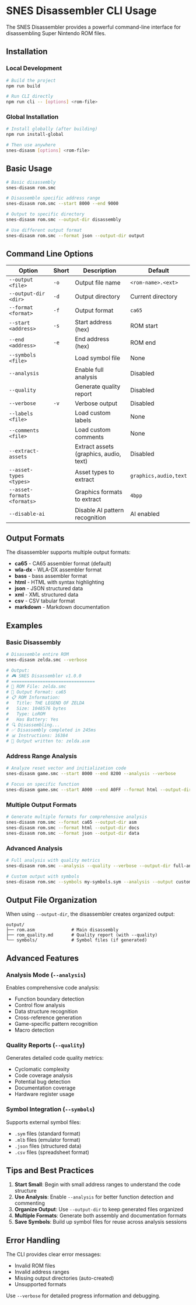 # SNES Disassembler CLI Usage

The SNES Disassembler provides a powerful command-line interface for disassembling Super Nintendo ROM files.

## Installation

### Local Development
```bash
# Build the project
npm run build

# Run CLI directly
npm run cli -- [options] <rom-file>
```

### Global Installation
```bash
# Install globally (after building)
npm run install-global

# Then use anywhere
snes-disasm [options] <rom-file>
```

## Basic Usage

```bash
# Basic disassembly
snes-disasm rom.smc

# Disassemble specific address range
snes-disasm rom.smc --start 8000 --end 9000

# Output to specific directory
snes-disasm rom.smc --output-dir disassembly

# Use different output format
snes-disasm rom.smc --format json --output-dir output
```

## Command Line Options

| Option | Short | Description | Default |
|--------|-------|-------------|---------|
| `--output <file>` | `-o` | Output file name | `<rom-name>.<ext>` |
| `--output-dir <dir>` | `-d` | Output directory | Current directory |
| `--format <format>` | `-f` | Output format | `ca65` |
| `--start <address>` | `-s` | Start address (hex) | ROM start |
| `--end <address>` | `-e` | End address (hex) | ROM end |
| `--symbols <file>` | | Load symbol file | None |
| `--analysis` | | Enable full analysis | Disabled |
| `--quality` | | Generate quality report | Disabled |
| `--verbose` | `-v` | Verbose output | Disabled |
| `--labels <file>` | | Load custom labels | None |
| `--comments <file>` | | Load custom comments | None |
| `--extract-assets` | | Extract assets (graphics, audio, text) | Disabled |
| `--asset-types <types>` | | Asset types to extract | `graphics,audio,text` |
| `--asset-formats <formats>` | | Graphics formats to extract | `4bpp` |
| `--disable-ai` | | Disable AI pattern recognition | AI enabled |

## Output Formats

The disassembler supports multiple output formats:

- **ca65** - CA65 assembler format (default)
- **wla-dx** - WLA-DX assembler format
- **bass** - bass assembler format
- **html** - HTML with syntax highlighting
- **json** - JSON structured data
- **xml** - XML structured data
- **csv** - CSV tabular format
- **markdown** - Markdown documentation

## Examples

### Basic Disassembly
```bash
# Disassemble entire ROM
snes-disasm zelda.smc --verbose

# Output:
# 🎮 SNES Disassembler v1.0.0
# ================================
# 📁 ROM File: zelda.smc
# 📝 Output Format: ca65
# 📋 ROM Information:
#   Title: THE LEGEND OF ZELDA  
#   Size: 1048576 bytes
#   Type: LoROM
#   Has Battery: Yes
# 🔍 Disassembling...
# ✅ Disassembly completed in 245ms
# 📊 Instructions: 16384
# 💾 Output written to: zelda.asm
```

### Address Range Analysis
```bash
# Analyze reset vector and initialization code
snes-disasm game.smc --start 8000 --end 8200 --analysis --verbose

# Focus on specific function
snes-disasm game.smc --start A000 --end A0FF --format html --output-dir analysis
```

### Multiple Output Formats
```bash
# Generate multiple formats for comprehensive analysis
snes-disasm rom.smc --format ca65 --output-dir asm
snes-disasm rom.smc --format html --output-dir docs  
snes-disasm rom.smc --format json --output-dir data
```

### Advanced Analysis
```bash
# Full analysis with quality metrics
snes-disasm rom.smc --analysis --quality --verbose --output-dir full-analysis

# Custom output with symbols
snes-disasm rom.smc --symbols my-symbols.sym --analysis --output custom-disasm.asm
```

## Output File Organization

When using `--output-dir`, the disassembler creates organized output:

```
output/
├── rom.asm              # Main disassembly
├── rom_quality.md       # Quality report (with --quality)
└── symbols/             # Symbol files (if generated)
```

## Advanced Features

### Analysis Mode (`--analysis`)
Enables comprehensive code analysis:
- Function boundary detection
- Control flow analysis  
- Data structure recognition
- Cross-reference generation
- Game-specific pattern recognition
- Macro detection

### Quality Reports (`--quality`)
Generates detailed code quality metrics:
- Cyclomatic complexity
- Code coverage analysis
- Potential bug detection
- Documentation coverage
- Hardware register usage

### Symbol Integration (`--symbols`)
Supports external symbol files:
- `.sym` files (standard format)
- `.mlb` files (emulator format)
- `.json` files (structured data)
- `.csv` files (spreadsheet format)

## Tips and Best Practices

1. **Start Small**: Begin with small address ranges to understand the code structure
2. **Use Analysis**: Enable `--analysis` for better function detection and commenting
3. **Organize Output**: Use `--output-dir` to keep generated files organized
4. **Multiple Formats**: Generate both assembly and documentation formats
5. **Save Symbols**: Build up symbol files for reuse across analysis sessions

## Error Handling

The CLI provides clear error messages:
- Invalid ROM files
- Invalid address ranges
- Missing output directories (auto-created)
- Unsupported formats

Use `--verbose` for detailed progress information and debugging.